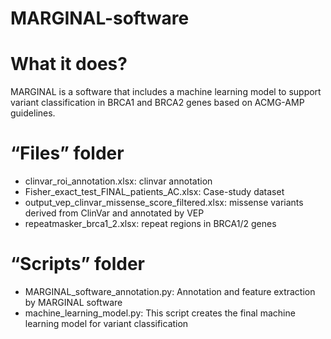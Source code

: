 # MARGINAL-software

# What it does? 

MARGINAL is a software that includes a machine learning model to support variant classification in BRCA1 and BRCA2 genes based on ACMG-AMP guidelines.

# “Files” folder

-  clinvar_roi_annotation.xlsx: clinvar annotation
- Fisher_exact_test_FINAL_patients_AC.xlsx: Case-study dataset
- output_vep_clinvar_missense_score_filtered.xlsx: missense variants derived from ClinVar and annotated by VEP
- repeatmasker_brca1_2.xlsx: repeat regions in BRCA1/2 genes


# “Scripts” folder

- MARGINAL_software_annotation.py: Annotation and feature extraction by MARGINAL software
- machine_learning_model.py: This script creates the final machine learning model for variant classification

